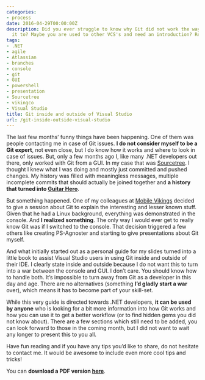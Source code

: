 ```yaml
---
categories:
- process
date: 2016-04-29T00:00:00Z
description: Did you ever struggle to know why Git did not work the way you expected
  it to? Maybe you are used to other VCS's and need an introduction? Read on!
tags:
- .NET
- agile
- Atlassian
- branches
- console
- git
- GUI
- powershell
- presentation
- Sourcetree
- vikingco
- Visual Studio
title: Git inside and outside of Visual Studio
url: /git-inside-outside-visual-studio
---
```


The last few months’ funny things have been happening. One of them was people contacting me in case of Git issues. **I do not consider myself to be a Git expert**, not even close, but I do know how it works and where to look in case of issues. But, only a few months ago I, like many .NET developers out there, only worked with Git from a GUI. In my case that was <a href="https://www.sourcetreeapp.com/" target="_blank">Sourcetree</a>. I thought I knew what I was doing and mostly just committed and pushed changes. My history was filled with meaningless messages, multiple incomplete commits that should actually be joined together and **a history that turned into <a href="https://twitter.com/HenryHoffman/status/694184106440200192" target="_blank">Guitar Hero</a>**.

But something happened. One of my colleagues at <a href="https://vikingco.com/en/mobile-vikings/" target="_blank">Mobile Vikings</a> decided to give a session about Git to explain the interesting and lesser known stuff. Given that he had a Linux background, everything was demonstrated in the console. And **I realized something**. The only way I would ever get to really know Git was if I switched to the console. That decision triggered a few others like creating PS-Agnoster and starting to give presentations about Git myself.

And what initially started out as a personal guide for my slides turned into a little book to assist Visual Studio users in using Git inside and outside of their IDE. I clearly state inside and outside because I do not want this to turn into a war between the console and GUI. I don’t care. You should know how to handle both. It’s impossible to turn away from Git as a developer in this day and age. There are no alternatives (something **I’d gladly start a war** over), which means it has to become part of your skill-set.

While this very guide is directed towards .NET developers, **it can be used by anyone** who is looking for a bit more information into how Git works and how you can use it to get a better workflow (or to find hidden gems you did not know about). There are a few sections which still need to be added, you can look forward to those in the coming month, but I did not want to wait any longer to present this to you all.

Have fun reading and if you have any tips you’d like to share, do not hesitate to contact me. It would be awesome to include even more cool tips and tricks!

You can **download a PDF version <a href="https://onedrive.live.com/redir?resid=C53526DAFEF70682!194559&authkey=!AB_nrIbIyyWHFxE&ithint=file%2cpdf" target="_blank">here</a>**.
